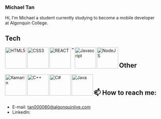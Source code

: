 ### Michael Tan

Hi, I'm Michael a student currently studying to become a mobile developer at Algonquin College.



## Tech
<img align="left" alt="HTML5" width="70px" src="https://img.shields.io/badge/HTML5-E34F26?style=for-the-badge&logo=html5&logoColor=white" />
<img align="left" alt="CSS3" width="70px" src="https://img.shields.io/badge/CSS3-1572B6?style=for-the-badge&logo=css3&logoColor=white" />
<img align="left" alt="REACT" width="70px" src="https://img.shields.io/badge/React-20232A?style=for-the-badge&logo=react&logoColor=61DAFB" />
<img align="left" alt="REACTNATIVE" width="7px" src="https://img.shields.io/badge/React_Native-20232A?style=for-the-badge&logo=react&logoColor=61DAFB" />
<img align="left" alt="Javascript" width="70px" src="https://img.shields.io/badge/JavaScript-323330?style=for-the-badge&logo=javascript&logoColor=F7DF1E" />
<img align="left" alt="NodeJS" width="70px" src="https://img.shields.io/badge/Node.js-43853D?style=for-the-badge&logo=node.js&logoColor=white" /> 

</br>

## Other

<img align="left" alt="Xamarin" width="70px" src="https://img.shields.io/badge/Xamarin-3498DB?style=for-the-badge&logo=xamarin&logoColor=white" /> 
<img align="left" alt="C++" width="70px" src="https://img.shields.io/badge/C%2B%2B-00599C?style=for-the-badge&logo=c%2B%2B&logoColor=white" /> 
<img align="left" alt="C#" width="70px" src="https://img.shields.io/badge/C%23-239120?style=for-the-badge&logo=c-sharp&logoColor=white" /> 
<img align="left" alt="Java" width="70px" src="https://img.shields.io/badge/Java-ED8B00?style=for-the-badge&logo=java&logoColor=white" /> 


</br>

## 📫 How to reach me:
  - E-mail: tan000060@algonquinlive.com
  - LinkedIn: 

<!--
**tan00060/tan00060** is a ✨ _special_ ✨ repository because its `README.md` (this file) appears on your GitHub profile.

Here are some ideas to get you started:

- 🔭 I’m currently working on ...
- 🌱 I’m currently learning ...
- 👯 I’m looking to collaborate on ...
- 🤔 I’m looking for help with ...
- 💬 Ask me about ...
- 📫 How to reach me: ...
- 😄 Pronouns: ...
- ⚡ Fun fact: ...
-->
